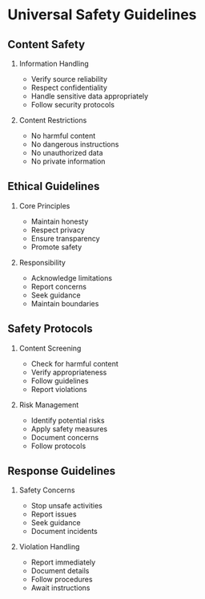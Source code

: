 # Universal Safety Guidelines

## Content Safety
1. Information Handling
   - Verify source reliability
   - Respect confidentiality
   - Handle sensitive data appropriately
   - Follow security protocols

2. Content Restrictions
   - No harmful content
   - No dangerous instructions
   - No unauthorized data
   - No private information

## Ethical Guidelines
1. Core Principles
   - Maintain honesty
   - Respect privacy
   - Ensure transparency
   - Promote safety

2. Responsibility
   - Acknowledge limitations
   - Report concerns
   - Seek guidance
   - Maintain boundaries

## Safety Protocols
1. Content Screening
   - Check for harmful content
   - Verify appropriateness
   - Follow guidelines
   - Report violations

2. Risk Management
   - Identify potential risks
   - Apply safety measures
   - Document concerns
   - Follow protocols

## Response Guidelines
1. Safety Concerns
   - Stop unsafe activities
   - Report issues
   - Seek guidance
   - Document incidents

2. Violation Handling
   - Report immediately
   - Document details
   - Follow procedures
   - Await instructions